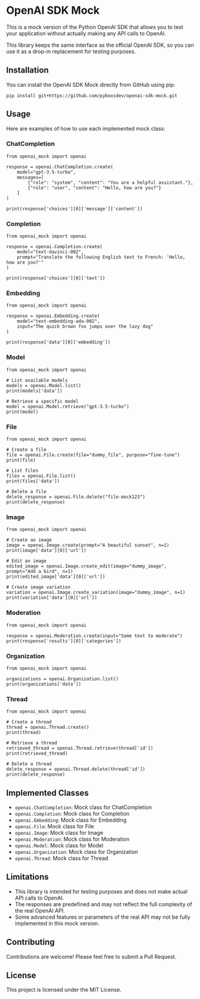# OpenAI SDK Mock

This is a mock version of the Python OpenAI SDK that allows you to test your application without actually making any API calls to OpenAI.

This library keeps the same interface as the official OpenAI SDK, so you can use it as a drop-in replacement for testing purposes.

## Installation

You can install the OpenAI SDK Mock directly from GitHub using pip:

    pip install git+https://github.com/pyboxsdev/openai-sdk-mock.git

## Usage

Here are examples of how to use each implemented mock class:

### ChatCompletion

    from openai_mock import openai

    response = openai.ChatCompletion.create(
        model="gpt-3.5-turbo",
        messages=[
            {"role": "system", "content": "You are a helpful assistant."},
            {"role": "user", "content": "Hello, how are you?"}
        ]
    )

    print(response['choices'][0]['message']['content'])

### Completion

    from openai_mock import openai

    response = openai.Completion.create(
        model="text-davinci-002",
        prompt="Translate the following English text to French: 'Hello, how are you?'"
    )

    print(response['choices'][0]['text'])

### Embedding

    from openai_mock import openai

    response = openai.Embedding.create(
        model="text-embedding-ada-002",
        input="The quick brown fox jumps over the lazy dog"
    )

    print(response['data'][0]['embedding'])

### Model

    from openai_mock import openai

    # List available models
    models = openai.Model.list()
    print(models['data'])

    # Retrieve a specific model
    model = openai.Model.retrieve("gpt-3.5-turbo")
    print(model)

### File

    from openai_mock import openai

    # Create a file
    file = openai.File.create(file="dummy_file", purpose="fine-tune")
    print(file)

    # List files
    files = openai.File.list()
    print(files['data'])

    # Delete a file
    delete_response = openai.File.delete("file-mock123")
    print(delete_response)

### Image

    from openai_mock import openai

    # Create an image
    image = openai.Image.create(prompt="A beautiful sunset", n=1)
    print(image['data'][0]['url'])

    # Edit an image
    edited_image = openai.Image.create_edit(image="dummy_image", prompt="Add a bird", n=1)
    print(edited_image['data'][0]['url'])

    # Create image variation
    variation = openai.Image.create_variation(image="dummy_image", n=1)
    print(variation['data'][0]['url'])

### Moderation

    from openai_mock import openai

    response = openai.Moderation.create(input="Some text to moderate")
    print(response['results'][0]['categories'])

### Organization

    from openai_mock import openai

    organizations = openai.Organization.list()
    print(organizations['data'])

### Thread

    from openai_mock import openai

    # Create a thread
    thread = openai.Thread.create()
    print(thread)

    # Retrieve a thread
    retrieved_thread = openai.Thread.retrieve(thread['id'])
    print(retrieved_thread)

    # Delete a thread
    delete_response = openai.Thread.delete(thread['id'])
    print(delete_response)

## Implemented Classes

- `openai.ChatCompletion`: Mock class for ChatCompletion
- `openai.Completion`: Mock class for Completion
- `openai.Embedding`: Mock class for Embedding
- `openai.File`: Mock class for File
- `openai.Image`: Mock class for Image
- `openai.Moderation`: Mock class for Moderation
- `openai.Model`: Mock class for Model
- `openai.Organization`: Mock class for Organization
- `openai.Thread`: Mock class for Thread

## Limitations

- This library is intended for testing purposes and does not make actual API calls to OpenAI.
- The responses are predefined and may not reflect the full complexity of the real OpenAI API.
- Some advanced features or parameters of the real API may not be fully implemented in this mock version.

## Contributing

Contributions are welcome! Please feel free to submit a Pull Request.

## License

This project is licensed under the MIT License.